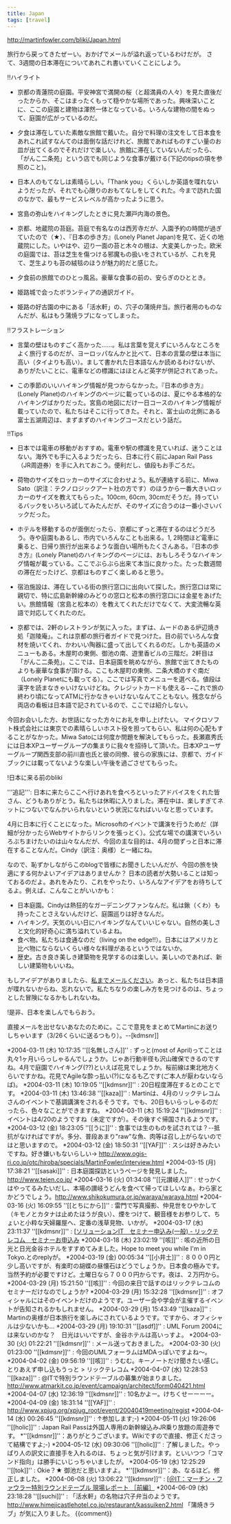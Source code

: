 ```yaml
---
title: Japan
tags: [travel]
---
```


http://martinfowler.com/bliki/Japan.html

旅行から戻ってきたぜーい。おかげでメールが溢れ返っているわけだが。
さて、3週間の日本滞在についてあれこれ書いていくことにしよう。

!!ハイライト

* 京都の青蓮院の庭園。平安神宮で満開の桜（と超満員の人々）を見た直後だったからか、そこはまったくもって穏やかな場所であった。興味深いことに、ここの庭園と建物は渾然一体となっている。いろんな建物の間をぬって、庭園が広がっているのだ。

* 夕食は滞在していた素敵な旅館で戴いた。自分で料理の注文をして日本食をあれこれ試すなんてのは面倒な話だけれど、旅館であればものすごい量のお皿が出てくるのでそれだけで楽しい。旅館に滞在していないんだったら、「がんこ二条苑」という店でも同じような食事が戴ける(下記のtipsの項を参照のこと)。

* 日本人のもてなしは素晴らしい。「Thank you」くらいしか英語を喋れないようだったが、それでも心限りのおもてなしをしてくれた。今まで訪れた国のなかで、最もサービスレベルが高かったように思う。

* 宮島の弥山をハイキングしたときに見た瀬戸内海の景色。

* 京都、地蔵院の苔庭。苔庭で有名なのは西芳寺だが、入園予約の時間が過ぎていたので（★）、『日本の歩き方』(Lonely Planet Japan)を見て、近くの地蔵院にした。いやはや、辺り一面の苔と木々の根は、大変美しかった。欧米の庭園では、苔は芝生を傷つける邪魔もの扱いをされているが、これを見て、芝生よりも苔の絨毯のほうが魅力的だと感じた。

* 夕食前の旅館でのひとっ風呂。豪華な食事の前の、安らぎのひととき。

* 姫路城で会ったボランティアの通訳ガイド。

* 姫路の好古園の中にある「活水軒」の、穴子の蒲焼弁当。旅行者用のものなんだが、私はもう蒲焼ラブになってしまった。

!!フラストレーション

* 言葉の壁はものすごく高かった……。私は言葉を覚えずにいろんなところをよく旅行するのだが、ヨーロッパなんかと比べて、日本の言葉の壁は本当に高い（タイよりも高い）。まして書かれた日本語なんか読めるわけないが、ありがたいことに、電車などの標識にはほとんど英字が併記されてあった。

* この季節のいいハイキング情報が見つからなかった。『日本の歩き方』(Lonely Planet)のハイキングのページに載っているのは、夏にやる本格的なハイキングばかりだった。宮島の地図にだけ一日コースのハイキング情報が載っていたので、私たちはそこに行ってきた。それと、富士山の北側にある富士五湖周辺は、まずまずのハイキングコースだという話だ。

!!Tips

* 日本では電車の移動がおすすめ。電車や駅の標識を見ていれば、迷うことはない。海外でも手に入るようだったら、日本に行く前にJapan Rail Pass（JR周遊券）を手に入れておこう。便利だし、値段もお手ごろだ。

* 荷物のサイズをロッカーのサイズに合わせよう。私が連絡する前に、Miwa Sato（訳注：テクノロジックアート社の方です）のほうから一番大きいロッカーのサイズを教えてもらった。100cm, 60cm, 30cmだそうだ。持っているバックをいろいろ試してみたんだが、そのサイズに合うのは一番小さいバックだった。

* ホテルを移動するのが面倒だったら、京都にずっと滞在するのはどうだろう。寺や庭園もあるし、市内でいろんなことも出来る。1, 2時間ほど電車に乗ると、日帰り旅行が出来るような面白い場所もたくさんある。『日本の歩き方』(Lonely Planet)のハイキングのページには、おもしろそうなハイキング情報が載っている。ここでぶらぶら出来て本当に良かった。たった数週間の滞在だったけど、京都はものすごく楽しめると思う。

* 宿泊施設は、滞在している街の旅行窓口に出向いて探した。旅行窓口は常に親切で、特に広島新幹線のみどりの窓口と松本の旅行窓口には金星をあげたい。旅館情報（宮島と松本の）を教えてくれただけでなくて、大変流暢な英語で対応してくれたのだ。

* 京都では、2軒のレストランが気に入った。まずは、ムードのある炉辺焼き処「迦陵庵」。これは京都の旅行者ガイドで見つけた。目の前でいろんな食材を焼いてくれ、かわいい陶器に盛って出してくれるのだ。しかも英語のメニューもある。木屋町の東側、御池の南、遊里香ビルの三階だ。2軒目は「がんこ二条苑」。ここでは、日本庭園を眺めながら、旅館で出てきたものよりも豪華な食事が頂ける。ここも木屋町の東側、二条大橋のすぐ南だ（Lonely Planetにも載ってる）。ここでは写真でメニューを選べる。値段は漢字を読まなきゃいけないけどね。クレジットカードも使える−−これで旅の終わり頃になってATMに行かなきゃいけないなんてこともない。残念ながら両店の看板は日本語で記されているので、ここでは紹介しない。

今回お会いした方、お世話になった方々にお礼を申し上げたい。
マイクロソフト株式会社には東京での素晴らしいホスト役を担ってもらい、私は何の心配もすることがなかった。Miwa Satoには何度か問題を解決してもらった。長瀬嘉秀氏には日本XPユーザーグループの集まりに我々を招待して頂いた。日本XPユーザーグループ関西支部の前川直也氏と彼の同僚、彼らの家族には、京都で、ガイドブックには載ってないような楽しい午後を過ごさせてもらった。



!日本に来る前のbliki

'''追記''': 日本に来たらここへ行けあれを食べろといったアドバイスをくれた皆さん、どうもありがとう。私たちは休暇に入りました。滞在中は、楽しすぎてネットにつないでなんかいられないという状況になればいいなと思っています。

4月に日本に行くことになった。Microsoftのイベントで講演を行うためだ（詳細が分かったらWebサイトからリンクを張っとく）。公式な場での講演でいろいろぶちまけたいのは山々なんだが、今回の主な目的は、4月の間ずっと日本に滞在することなんだ。Cindy（訳注：奥様）と一緒にね。

なので、恥ずかしながらこのblogで皆様にお聞きしたいんだが、今回の旅を快適にする何かよいアイデアはありませんか？ 日本の読者が大勢いることは知っておるのだよ。あれをみたり、これをやったり、いろんなアイデアをお待ちしてるよ。例えば、こんなことがいいかも：

* 日本庭園。Cindyは熱狂的なガーデニングファンなんだ。私は鍬（くわ）も持ったことさえないんだけど、庭園巡りは好きなんだ。
* ハイキング。天気のいい日にハイキングなんていいじゃない。自然の美しさと文化的好奇心に満ち溢れているよね。
* 食べ物。私たちは食通なのだ（living on the edge!!）。日本にはアメリカと比べ物にならないくらい様々な料理があるというではないか。
* 歴史。古き良き美しき建築物を見学するのは楽しい。美しいのであれば、新しい建築物もいいね。

もしアイデアがありましたら、[私までメールください](mailto:fowler@acm.org)。あっと、私たちは日本語が喋れないからね、忘れないで。私たちなりの楽しみ方を見つけるのは、ちょっとした冒険になるかもしれないね。

!是非、日本を楽しんでもらおう。

直接メールを出せないあなたのために。ここで意見をまとめてMartinにお送りしちゃいます（3/26くらいに送るつもり）。--[kdmsnr]]

*2004-03-11 (木) 10:17:35 ''[[名無しさん]]'' : ずっと(most of April)ってことは丸々1ヶ月いらっしゃるんでしょうか。じゃあ行動半径も沢山確保できるのですね。4月で庭園でハイキング(??)といえば花見でしょうか。桜前線は東北地方くらいですかね。花見でAgileな酔っ払い(?)になるも乙です(ご本人が厭わないならば)。
*2004-03-11 (木) 10:19:05 ''[[kdmsnr]]'' : 20日程度滞在するとのことです。
*2004-03-11 (木) 13:46:38 ''[[kaza]]'' : Martinは、4月のリックテレコムさんのイベントで基調講演をされるそうです。でも、20日もいらっしゃるのだったら、色々なことができますね。
*2004-03-11 (木) 15:19:24 ''[[kdmsnr]]'' : イベントは4/20のようですね（未定ですが）。その後すぐ帰国されるようです。
*2004-03-12 (金) 18:23:05 ''[[うに]]'' : 食事では生のものを試されては？--抵抗がなければですが。多分、普段あまり"raw"な魚、肉等は召し上がらないのではと思いますので。
*2004-03-12 (金) 18:50:31 ''[[YAF]]'' : スシは好きみたいですね。好き嫌いもないらしい-> http://www.ogis-ri.co.jp/otc/hiroba/specials/MartinFowler/interview.html
*2004-03-15 (月) 17:38:21 ''[[sasaki]]'' : 日本庭園探訪というページを発見しました。http://www.teien.co.jp/
*2004-03-16 (火) 01:34:08 ''[[元讃岐人]]'' : せっかくはやってるみたいだし、本場の讃岐うどんを食べて帰ってほしいなぁ。わら家とかどうでしょう。http://www.shikokumura.or.jp/waraya/waraya.html
*2004-03-16 (火) 16:09:55 ''[[とちにから]]'' : 雷門で写真撮影、仲見世をひやかして（キモノとカタナは止めたほうが良い）、煙をつけて、観音様をお参りして、ちょいと小粋な天婦羅屋へ、定番の浅草見物、いかが。
*2004-03-17 (水) 23:11:37 ''[[kdmsnr]]'' : [[ソリューションIT　セミナー申込み(一般) - リックテレコム　セミナーお申込み](http://www.q4-inc.com/solutionit/)
*2004-03-18 (木) 23:02:19 ''[咳]]'' : 咳の近所の日光と日光金谷ホテルをすすめてみました。Hope to meet you while I'm in Tokyo.とのreplyが。
*2004-03-19 (金) 00:05:34 ''[[小井土]]'' : ８０００円と少し高いですが、有楽町の胡蝶の昼懐石はどうでしょうか。日本食の極みです。当然予約が必要ですけど。土曜日なら７０００円からです。夜は、２万円から。
*2004-03-29 (月) 15:21:50 ''[[咳]]'' : 今回の来日で話すのはリックテレコムのセミナーだけなのでしょうか?
*2004-03-29 (月) 15:32:28 ''[[kdmsnr]]'' : オフィシャルにはそのイベントだけのようです。ユーザー会や学会が主催するイベントが告知されるかもしれません。
*2004-03-29 (月) 15:43:49 ''[[kaza]]'' : Martinの奥様が日本旅行を楽しみにされているようです。ですから、オフィシャルは少ないかも...
*2004-03-29 (月) 19:10:31 ''[[asdf]]'' : UML Forum 2004には来ないのかな？　日光はいいですが、金谷ホテルは高いっすよ。
*2004-03-30 (火) 01:22:21 ''[[kdmsnr]]'' : メール送っておきました。
*2004-03-30 (火) 01:23:00 ''[[kdmsnr]]'' : 今回のUMLフォーラムはMDAっぽいですよね〜。
*2004-04-02 (金) 09:56:19 ''[[咳]]'' : うむむ。キーノートだけ聞きたい感じ。とりあえず申し込もうっと > リックテレコム
*2004-04-07 (水) 12:28:53 ''[[kaza]]'' : @ITで特別ラウンドテーブルの募集が始まりました。http://www.atmarkit.co.jp/event/campaign/architect/form040421.html
*2004-04-07 (水) 12:36:19 ''[[kdmsnr]]'' : 10名かよー。けちくせーーーー。
*2004-04-09 (金) 18:31:14 ''[[YAF]]'' : http://www.xpjug.org/xpjug_root/event/20040419meeting/regist
*2004-04-14 (水) 00:26:45 ''[[kdmsnr]]'' : ↑参加します;-)
*2004-05-11 (火) 19:26:06 ''[[holic]]'' : Japan Rail Passは外国人専用の新幹線込みJR乗り放題の周遊券です。
*''[[kdmsnr]]''：ありがとうございます。Wikiですので直接、修正くださって結構ですよ;-)
*2004-05-12 (水) 09:30:06 ''[[holic]]'' : 了解しました。やっぱり人の訳文に直接手を入れるのは、ちょっと気が引けます。といいつつ「コマンド指向」は勝手にいじっちゃいましたが。
*2004-05-19 (水) 12:25:29 ''[[tok]]'' : Okie？★ 御池だと思いますよ。
*''[[kdmsnr]]''：あ、なるほど。修正しました。
*2004-06-08 (火) 13:06:22 ''[[kdmsnr]]'' : [[＠IT：マーチン・ファウラー特別ラウンドテーブル 現場レポート ［前編］](http://www.atmarkit.co.jp/farc/special/fowler01/fowler01.html)
*2004-06-09 (水) 23:18:28 ''[[suchi]]'' : 「活水軒」の名物は穴子弁当のようです。http://www.himejicastlehotel.co.jp/restaurant/kassuiken2.html  「蒲焼きラブ」が気に入りました。
{{comment}}
